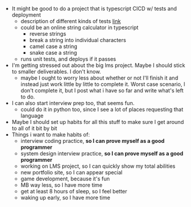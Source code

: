 - It might be good to do a project that is typescript CICD w/ tests and deployment
	- description of different kinds of tests [link](https://stackoverflow.com/a/859592)
	- could be an online string calculator in typescript
		- reverse strings
		- break a string into individual characters
		- camel case a string
		- snake case a string
	- runs unit tests, and deploys if it passes
- I'm getting stressed out about the big lms project. Maybe I should stick to smaller deliverables. I don't know.
	- maybe I ought to worry less about whether or not I'll finish it and instead just work little by little to complete it. Worst case scenario, I don't complete it, but I post what i have so far and write what's left to do.
- I can also start interview prep too, that seems fun.
	- could do it in python too, since I see a lot of places requesting that language
- Maybe I should set up habits for all this stuff to make sure I get around to all of it bit by bit
- Things i want to make habits of:
	- interview coding practice, **so I can prove myself as a good programmer**
	- system design interview practice, **so I can prove myself as a good programmer**
	- working on LMS project, so I can quickly show my total abilities
	- new portfolio site, so I can appear special
	- game development, because it's fun
	- MB way less, so I have more time
	- get at least 8 hours of sleep, so I feel better
	- waking up early, so I have more time
